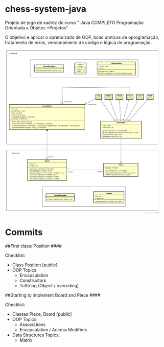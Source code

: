 # chess-system-java
Projeto de jogo de xadrez do curso "
Java COMPLETO Programação Orientada a Objetos +Projetos"

O objetivo e aplicar o aprendizado de OOP, boas praticas de oprogramação, tratamento de erros, versionamento de código e lógica de programação.

<img src="src/assets/to_readme/chess-system-design.png" width="800" alt="chess-system"> 

# Commits 

##First class: Position 
####<p>Checklist: 
- Class Position [public]
- OOP Topics:
  - Encapsulation
  - Constructors
  - ToString (Object / overriding)

##Starting to implement Board and Piece
####<p>Checklist:

- Classes Piece, Board [public]
- OOP Topics:
  - Associations
  - Encapsulation / Access Modifiers
- Data Structures Topics:
  - Matrix  